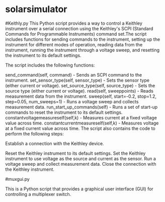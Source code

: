 # solarsimulator
#Keithly.py This Python script provides a way to control a Keithley instrument over a serial connection using the Keithley's SCPI (Standard Commands for Programmable Instruments) command set.The script includes functions for sending commands to the instrument, setting up the instrument for different modes of operation, reading data from the instrument, running the instrument through a voltage sweep, and resetting the instrument to its default settings.

The script includes the following functions:

send_command(self, command) - Sends an SCPI command to the instrument. set_sensor_type(self, sensor_type) - Sets the sensor type (either current or voltage). set_source_type(self, source_type) - Sets the source type (either current or voltage). read(self, sweeppoints) - Reads measurement data from the instrument. sweep(self, start=-0.2, stop=1.2, step=0.05, num_sweeps=1) - Runs a voltage sweep and collects measurement data. run_start_up_commands(self) - Runs a set of start-up commands to reset the instrument to its default settings. constantvoltagemeasureself(self,k) - Measures current at a fixed voltage value across time. constantcurrentmeasureself(self,k) - Measures voltage at a fixed current value across time. The script also contains the code to perform the following steps:

Establish a connection with the Keithley device.

Reset the Keithley instrument to its default settings. Set the Keithley instrument to use voltage as the source and current as the sensor. Run a voltage sweep and collect measurement data. Close the connection with the Keithley instrument.

#muxgui.py

This is a Python script that provides a graphical user interface (GUI) for controlling a multiplexer switch.
